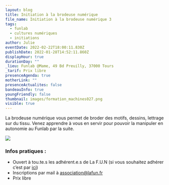 ```yaml
---
layout: blog
title: Initiation à la brodeuse numérique
file_name: Initiation à la brodeuse numérique 3
tags:
  - funlab
  - cultures numériques
  - initiations
author: Julie
eventDate: 2022-02-22T18:00:11.830Z
publishDate: 2022-01-28T14:52:11.860Z
displayHour: true
durationDay: ""
_lieu: Funlab @Mame, 49 Bd Preuilly, 37000 Tours
_tarif: Prix libre
presenceAgenda: true
motherLink: ""
presenceActualites: false
bandeauInfo: true
youngFriendly: false
thumbnail: images/formation_machines027.png
visible: true
---
```

La brodeuse numérique vous permet de broder des motifs, dessins, lettrage sur du tissu.
Venez apprendre à vous en servir pour pouvoir la manipuler en autonomie au Funlab par la suite.

![](images/formation_machines027.png)

### Infos pratiques :

* Ouvert à tou.te.s les adhérent.e.s de La F.U.N (si vous souhaitez adhérer c’est par [ici](https://www.helloasso.com/associations/la-fabrique-d-usages-numeriques/adhesions/adhesion-funlab-fablab-de-tours))
* Inscriptions par mail à association@lafun.fr
* Prix libre